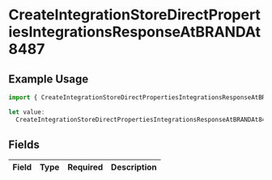 # CreateIntegrationStoreDirectPropertiesIntegrationsResponseAtBRANDAt8487

## Example Usage

```typescript
import { CreateIntegrationStoreDirectPropertiesIntegrationsResponseAtBRANDAt8487 } from "@vercel/sdk/models/createintegrationstoredirectop.js";

let value:
  CreateIntegrationStoreDirectPropertiesIntegrationsResponseAtBRANDAt8487 = {};
```

## Fields

| Field       | Type        | Required    | Description |
| ----------- | ----------- | ----------- | ----------- |